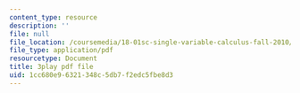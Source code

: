 ```yaml
---
content_type: resource
description: ''
file: null
file_location: /coursemedia/18-01sc-single-variable-calculus-fall-2010/1cc680e96321348c5db7f2edc5fbe8d3_Bb-bgJdOqig.pdf
file_type: application/pdf
resourcetype: Document
title: 3play pdf file
uid: 1cc680e9-6321-348c-5db7-f2edc5fbe8d3
---
```


